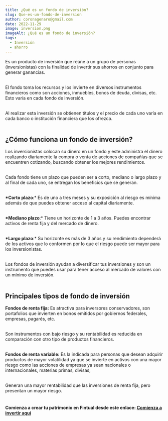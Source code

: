 ```yaml
---
title: ¿Qué es un fondo de inversión?
slug: Que-es-un-fondo-de-inversion
author: coronagenaro@gmail.com
date: 2022-11-29
image: inversion.png
imageAlt: ¿Qué es un fondo de inversión?
tags:
  - Inversión
  - ahorro
---
```

Es un producto de inversión que reúne a un grupo de personas (inversionistas) con la finalidad de invertir sus ahorros en conjunto para generar ganancias. <br/><br/>

El fondo toma los recursos y los invierte en diversos instrumentos financieros como son acciones, inmuebles, bonos de deuda, divisas, etc. Esto varía en cada fondo de inversión. <br/><br/>

Al realizar esta inversión se obtienen títulos y el precio de cada uno varía en cada banco o institución financiera que los ofrezca. <br/><br/>

## ¿Cómo funciona un fondo de inversión?

Los inversionistas colocan su dinero en un fondo y este administra el dinero realizando diariamente la compra o venta de acciones de compañías que se encuentren cotizando, buscando obtener los mejores rendimientos. <br/><br/>

Cada fondo tiene un plazo que pueden ser a corto, mediano o largo plazo y al final de cada uno, se entregan los beneficios que se generan. <br/><br/>

**\*Corto plazo**:* Es de uno a tres meses y su exposición al riesgo es mínima además de que  puedes obtener acceso al capital diariamente. <br/><br/>

**\*Mediano plazo**:* Tiene un horizonte de 1 a 3 años. Puedes encontrar activos de renta fija y del mercado de dinero. <br/><br/>

**\*Largo plazo**:* Su horizonte es más de 3 años y su rendimiento dependerá de los activos que lo conformen por lo que el riesgo puede ser mayor para los inversionistas. <br/><br/>

Los fondos de inversión ayudan a diversificar tus inversiones y son un instrumento que puedes usar para tener acceso al mercado de valores con un mínimo de inversión. <br/><br/>

## Principales tipos de fondo de inversión

**Fondos de renta fija:** Es atractiva para inversores conservadores, son portafolios que invierten en bonos emitidos por gobiernos federales, empresas, pagarés, etc. <br/><br/>

Son instrumentos con bajo riesgo y su rentabilidad es reducida en comparación con otro tipo de productos financieros. <br/><br/>

**Fondos de renta variable:** Es la indicada para personas que desean adquirir productos de mayor volatilidad ya que se invierte en activos con una mayor riesgo como las acciones de empresas ya sean nacionales o internacionales, materias primas, divisas, <br/><br/>

Generan una mayor rentabilidad que las inversiones de renta fija, pero presentan un mayor riesgo. <br/><br/>

#### C﻿omienza a crear tu patrimonio en Fintual desde este enlace: **[Comienza a invertir aquí](https://fintual.mx/r/genaroc6)**